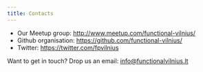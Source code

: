```yaml
---
title: Contacts
---
```


* Our Meetup group: http://www.meetup.com/functional-vilnius/
* Github organisation: https://github.com/functional-vilnius/
* Twitter: https://twitter.com/fpvilnius

Want to get in touch?
Drop us an email: [info@functionalvilnius.lt](mailto:info@functionalvilnius.lt)
